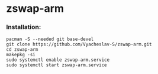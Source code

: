 # zswap-arm

### **Installation:**

```
pacman -S --needed git base-devel
git clone https://github.com/Vyacheslav-S/zswap-arm.git
cd zswap-arm
makepkg -si
sudo systemctl enable zswap-arm.service
sudo systemctl start zswap-arm.service
```
